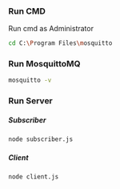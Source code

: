 ### Run CMD
Run cmd as Administrator
```sh
cd C:\Program Files\mosquitto
```

### Run MosquittoMQ
```sh
mosquitto -v
```

### Run Server
##### Subscriber
```sh
node subscriber.js
```

##### Client
```sh
node client.js
```